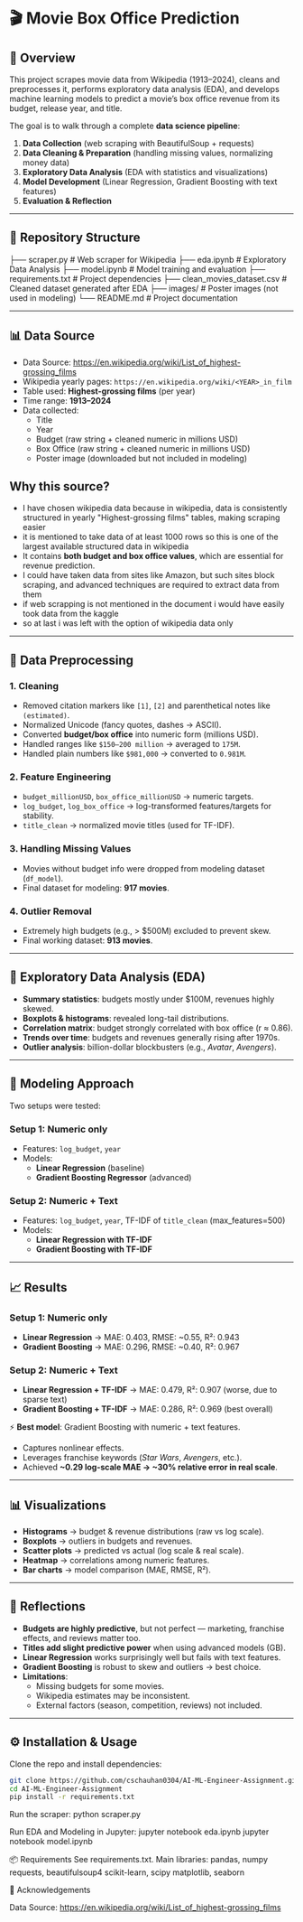 # 🎬 Movie Box Office Prediction

## 📌 Overview

This project scrapes movie data from Wikipedia (1913–2024), cleans and preprocesses it, performs exploratory data analysis (EDA), and develops machine learning models to predict a movie’s box office revenue from its budget, release year, and title.

The goal is to walk through a complete **data science pipeline**:

1. **Data Collection** (web scraping with BeautifulSoup + requests)
2. **Data Cleaning & Preparation** (handling missing values, normalizing money data)
3. **Exploratory Data Analysis** (EDA with statistics and visualizations)
4. **Model Development** (Linear Regression, Gradient Boosting with text features)
5. **Evaluation & Reflection**

---

## 📂 Repository Structure

├── scraper.py # Web scraper for Wikipedia
├── eda.ipynb # Exploratory Data Analysis
├── model.ipynb # Model training and evaluation
├── requirements.txt # Project dependencies
├── clean_movies_dataset.csv # Cleaned dataset generated after EDA
├── images/ # Poster images (not used in modeling)
└── README.md # Project documentation

---

## 📊 Data Source

- Data Source: https://en.wikipedia.org/wiki/List_of_highest-grossing_films
- Wikipedia yearly pages: `https://en.wikipedia.org/wiki/<YEAR>_in_film`
- Table used: **Highest-grossing films** (per year)
- Time range: **1913–2024**
- Data collected:
  - Title
  - Year
  - Budget (raw string + cleaned numeric in millions USD)
  - Box Office (raw string + cleaned numeric in millions USD)
  - Poster image (downloaded but not included in modeling)

## Why this source?

- I have chosen wikipedia data because in wikipedia, data is consistently structured in yearly "Highest-grossing films" tables, making scraping easier
- it is mentioned to take data of at least 1000 rows so this is one of the largest available structured data in wikipedia
- It contains **both budget and box office values**, which are essential for revenue prediction.
- I could have taken data from sites like Amazon, but such sites block scraping, and advanced techniques are required to extract data from them
- if web scrapping is not mentioned in the document i would have easily took data from the kaggle
- so at last i was left with the option of wikipedia data only

---

## 🧹 Data Preprocessing

### 1. Cleaning

- Removed citation markers like `[1]`, `[2]` and parenthetical notes like `(estimated)`.
- Normalized Unicode (fancy quotes, dashes → ASCII).
- Converted **budget/box office** into numeric form (millions USD).
- Handled ranges like `$150–200 million` → averaged to `175M`.
- Handled plain numbers like `$981,000` → converted to `0.981M`.

### 2. Feature Engineering

- `budget_millionUSD`, `box_office_millionUSD` → numeric targets.
- `log_budget`, `log_box_office` → log-transformed features/targets for stability.
- `title_clean` → normalized movie titles (used for TF-IDF).

### 3. Handling Missing Values

- Movies without budget info were dropped from modeling dataset (`df_model`).
- Final dataset for modeling: **917 movies**.

### 4. Outlier Removal

- Extremely high budgets (e.g., > $500M) excluded to prevent skew.
- Final working dataset: **913 movies**.

---

## 🔎 Exploratory Data Analysis (EDA)

- **Summary statistics**: budgets mostly under $100M, revenues highly skewed.
- **Boxplots & histograms**: revealed long-tail distributions.
- **Correlation matrix**: budget strongly correlated with box office (r ≈ 0.86).
- **Trends over time**: budgets and revenues generally rising after 1970s.
- **Outlier analysis**: billion-dollar blockbusters (e.g., _Avatar_, _Avengers_).

---

## 🤖 Modeling Approach

Two setups were tested:

### Setup 1: Numeric only

- Features: `log_budget`, `year`
- Models:
  - **Linear Regression** (baseline)
  - **Gradient Boosting Regressor** (advanced)

### Setup 2: Numeric + Text

- Features: `log_budget`, `year`, TF-IDF of `title_clean` (max_features=500)
- Models:
  - **Linear Regression with TF-IDF**
  - **Gradient Boosting with TF-IDF**

---

## 📈 Results

### Setup 1: Numeric only

- **Linear Regression** → MAE: 0.403, RMSE: ~0.55, R²: 0.943
- **Gradient Boosting** → MAE: 0.296, RMSE: ~0.40, R²: 0.967

### Setup 2: Numeric + Text

- **Linear Regression + TF-IDF** → MAE: 0.479, R²: 0.907 (worse, due to sparse text)
- **Gradient Boosting + TF-IDF** → MAE: 0.286, R²: 0.969 (best overall)

⚡ **Best model**: Gradient Boosting with numeric + text features.

- Captures nonlinear effects.
- Leverages franchise keywords (_Star Wars_, _Avengers_, etc.).
- Achieved **~0.29 log-scale MAE → ~30% relative error in real scale**.

---

## 📊 Visualizations

- **Histograms** → budget & revenue distributions (raw vs log scale).
- **Boxplots** → outliers in budgets and revenues.
- **Scatter plots** → predicted vs actual (log scale & real scale).
- **Heatmap** → correlations among numeric features.
- **Bar charts** → model comparison (MAE, RMSE, R²).

---

## 🔮 Reflections

- **Budgets are highly predictive**, but not perfect — marketing, franchise effects, and reviews matter too.
- **Titles add slight predictive power** when using advanced models (GB).
- **Linear Regression** works surprisingly well but fails with text features.
- **Gradient Boosting** is robust to skew and outliers → best choice.
- **Limitations**:
  - Missing budgets for some movies.
  - Wikipedia estimates may be inconsistent.
  - External factors (season, competition, reviews) not included.

---

## ⚙️ Installation & Usage

Clone the repo and install dependencies:

```bash
git clone https://github.com/cschauhan0304/AI-ML-Engineer-Assignment.git
cd AI-ML-Engineer-Assignment
pip install -r requirements.txt

```

Run the scraper:
python scraper.py

Run EDA and Modeling in Jupyter:
jupyter notebook eda.ipynb
jupyter notebook model.ipynb

📦 Requirements
See requirements.txt. Main libraries:
pandas, numpy
requests, beautifulsoup4
scikit-learn, scipy
matplotlib, seaborn

🙌 Acknowledgements

Data Source: https://en.wikipedia.org/wiki/List_of_highest-grossing_films

